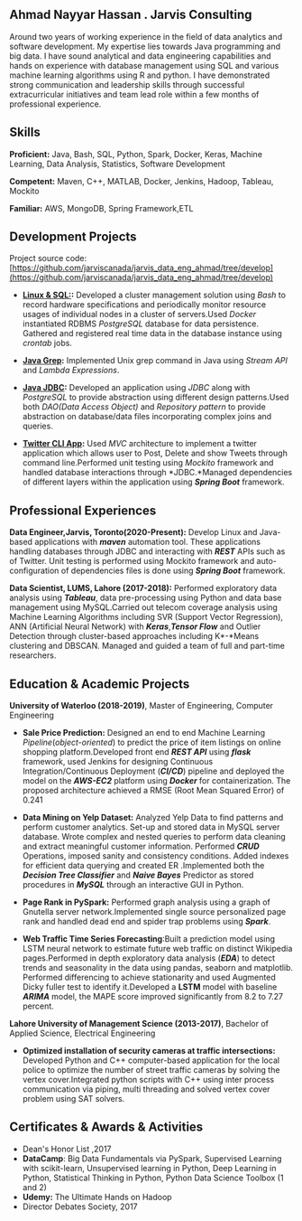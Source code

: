## Ahmad Nayyar Hassan . Jarvis Consulting

Around two years of working experience in the field of data analytics and software development. My expertise lies towards Java programming and big data. I have sound analytical and data engineering capabilities and hands on experience with database management using SQL and various machine learning algorithms using R and python. I have demonstrated strong communication and leadership skills through successful extracurricular initiatives and team lead role within a few months of professional experience.

## Skills
**Proficient:** Java, Bash, SQL, Python, Spark, Docker, Keras, Machine Learning, Data Analysis, Statistics, Software Development

**Competent:** Maven, C++, MATLAB, Docker, Jenkins, Hadoop, Tableau, Mockito

**Familiar:** AWS, MongoDB, Spring Framework,ETL

## Development Projects
Project source code:[https://github.com/jarviscanada/jarvis_data_eng_ahmad/tree/develop](https://github.com/jarviscanada/jarvis_data_eng_ahmad/tree/develop)

-   **[Linux & SQL:](https://github.com/jarviscanada/jarvis_data_eng_ahmad/tree/develop/linux_sql):** Developed a cluster management solution using _Bash_ to record hardware specifications and periodically monitor resource usages of individual nodes in a cluster of servers.Used _Docker_ instantiated RDBMS _PostgreSQL_ database for data persistence. Gathered and registered real time data in the database instance using _crontab_ jobs.

-   **[Java Grep](https://github.com/jarviscanada/jarvis_data_eng_ahmad/tree/develop/core_java/grep):** Implemented Unix grep command in Java using _Stream API_ and _Lambda Expressions_.

-   **[Java JDBC](https://github.com/jarviscanada/jarvis_data_eng_ahmad/tree/develop/core_java/jdbc):** Developed an application using _JDBC_ along with _PostgreSQL_ to provide abstraction using different design patterns.Used both _DAO(Data Access Object)_ and _Repository pattern_ to provide abstraction on database/data files incorporating complex joins and queries.

-   **[Twitter CLI App](https://github.com/jarviscanada/jarvis_data_eng_ahmad/tree/develop/twitter):** Used _MVC_ architecture to implement a twitter application which allows user to Post, Delete and show Tweets through command line.Performed unit testing using _Mockito_ framework and handled database interactions through *JDBC.*Managed dependencies of different layers within the application using **_Spring Boot_** framework.

## Professional Experiences

**Data Engineer,Jarvis, Toronto(2020-Present):** Develop Linux and Java-based applications with **_maven_** automation tool. These applications handling databases through JDBC and interacting with **_REST_** APIs such as of Twitter. Unit testing is performed using Mockito framework and auto-configuration of dependencies files is done using **_Spring Boot_** framework.

**Data Scientist, LUMS, Lahore (2017-2018):** Performed exploratory data analysis using **_Tableau_**, data pre-processing using Python and data base management using MySQL.Carried out telecom coverage analysis using Machine Learning Algorithms including SVR (Support Vector Regression), ANN (Artificial Neural Network) with **_Keras_**,**_Tensor Flow_** and Outlier Detection through cluster-based approaches including K*-*Means clustering and DBSCAN. Managed and guided a team of full and part-time researchers.

## Education & Academic Projects

**University of Waterloo (2018-2019)**, Master of Engineering, Computer Engineering

-   **Sale Price Prediction:** Designed an end to end Machine Learning _Pipeline_(_object-oriented_) to predict the price of item listings on online shopping platform.Developed front end **_REST API_** using **_flask_** framework, used Jenkins for designing Continuous Integration/Continuous Deployment (**_CI/CD_**) pipeline and deployed the model on the **_AWS-EC2_** platform using **_Docker_** for containerization. The proposed architecture achieved a RMSE (Root Mean Squared Error) of 0.241

-   **Data Mining on Yelp Dataset:** Analyzed Yelp Data to find patterns and perform customer analytics. Set-up and stored data in MySQL server database. Wrote complex and nested queries to perform data cleaning and extract meaningful customer information. Performed **_CRUD_** Operations, imposed sanity and consistency conditions. Added indexes for efficient data querying and created ER .Implemented both the **_Decision Tree Classifier_** and **_Naive Bayes_** Predictor as stored procedures in **_MySQL_** 
through an interactive GUI in Python.

-   **Page Rank in PySpark:** Performed graph analysis using a graph of Gnutella server network.Implemented single source personalized page rank and handled dead end and spider trap problems using **_Spark_**.

- **Web Traffic Time Series Forecasting**:Built a prediction model using LSTM neural network to estimate future web traffic on distinct Wikipedia pages.Performed in depth exploratory data analysis (**_EDA_**) to detect trends and seasonality in the data using pandas, seaborn and matplotlib. Performed differencing to achieve stationarity and used Augmented Dicky fuller test to identify it.Developed a **LSTM** model with baseline **_ARIMA_** model, the MAPE score improved significantly from 8.2 to 7.27 percent.

**Lahore University of Management Science (2013-2017)**, Bachelor of Applied Science, Electrical Engineering

-  **Optimized installation of security cameras at traffic intersections:** Developed Python and C++ computer-based application for the local police to optimize the number of street traffic cameras by solving the vertex cover.Integrated python scripts with C++ using inter process communication via piping, multi threading and solved vertex cover problem using SAT solvers.

## Certificates & Awards & Activities

-   Dean's Honor List ,2017
-   **DataCamp**: Big Data Fundamentals via PySpark, Supervised Learning with scikit-learn, Unsupervised learning in Python, Deep Learning in Python, Statistical Thinking in Python, Python Data Science Toolbox (1 and 2)
-   **Udemy:** The Ultimate Hands on Hadoop
-   Director Debates Society, 2017


